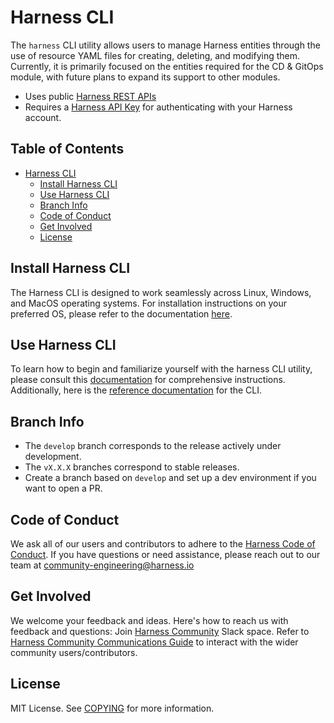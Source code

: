 # Harness CLI 

The `harness` CLI utility allows users to manage Harness entities through the use of resource YAML files for creating, deleting, and modifying them. Currently, it is primarily focused on the entities required for the CD & GitOps module, with future plans to expand its support to other modules.

- Uses public [Harness REST APIs](https://apidocs.harness.io/)
- Requires a [Harness API Key](https://developer.harness.io/docs/platform/user-management/add-and-manage-api-keys/) for authenticating with your Harness account.

<!-- Regenerate this table of contents using https://github.com/ekalinin/github-markdown-toc -->
<!-- gh-md-toc --insert README.md -->
<!--ts-->

## Table of Contents

* [Harness CLI](#harness-cli)
   * [Install Harness CLI](#install-harness-cli)
   * [Use Harness CLI](#use-harness-cli)
   * [Branch Info](#branch-info)
   * [Code of Conduct](#code-of-conduct)
   * [Get Involved](#get-involved)
   * [License](#license)

<!-- Created by https://github.com/ekalinin/github-markdown-toc -->

<!--te-->

## Install Harness CLI

The Harness CLI is designed to work seamlessly across Linux, Windows, and MacOS operating systems. For installation instructions on your preferred OS, please refer to the documentation [here](https://developer.harness.io/docs/platform/automation/cli/install).

## Use Harness CLI

To learn how to begin and familiarize yourself with the harness CLI utility, please consult this [documentation](https://developer.harness.io/docs/platform/automation/cli/examples) for comprehensive instructions. Additionally, here is the [reference documentation](https://developer.harness.io/docs/platform/automation/cli/reference) for the CLI.

## Branch Info

* The `develop` branch corresponds to the release actively under development.
* The `vX.X.X` branches correspond to stable releases.
* Create a branch based on `develop` and set up a dev environment if you want to open a PR.

## Code of Conduct

We ask all of our users and contributors to adhere to the [Harness Code of Conduct](https://github.com/harness/community/blob/main/CODE_OF_CONDUCT.md). If you have questions or need assistance, please reach out to our team at [community-engineering@harness.io](mailto:community-engineering@harness.io)

## Get Involved

We welcome your feedback and ideas. Here's how to reach us with feedback and questions: Join [Harness Community](https://join.slack.com/t/harnesscommunity/shared_invite/zt-1h2cy1up2-Bf3MQQvKTf~YkVcsnkJ5pw) Slack space. Refer to [Harness Community Communications Guide](https://github.com/harness-community/overview/blob/main/community_communication_guide.rst) to interact with the wider community users/contributors.

## License

MIT License. See [COPYING](LICENSE) for more information.
